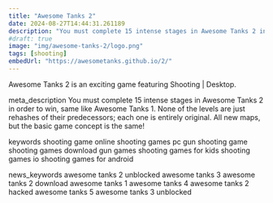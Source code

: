 ```yaml
---
title: "Awesome Tanks 2"
date: 2024-08-27T14:44:31.261189
description: "You must complete 15 intense stages in Awesome Tanks 2 in order to win, same like Awesome Tanks 1. None of the levels are just rehashes of their predecessors; each one is entirely original. All new maps, but the basic game concept is the same!"
#draft: true
image: "img/awesome-tanks-2/logo.png"
tags: [shooting]
embedUrl: "https://awesometanks.github.io/2/"
---
```


Awesome Tanks 2 is an exciting game featuring Shooting | Desktop.

meta_description
You must complete 15 intense stages in Awesome Tanks 2 in order to win, same like Awesome Tanks 1. None of the levels are just rehashes of their predecessors; each one is entirely original. All new maps, but the basic game concept is the same!


keywords
shooting game online shooting games pc gun shooting game shooting games download gun games shooting games for kids shooting games io shooting games for android


news_keywords
awesome tanks 2 unblocked awesome tanks 3 awesome tanks 2 download awesome tanks 1 awesome tanks 4 awesome tanks 2 hacked awesome tanks 5 awesome tanks 3 unblocked
